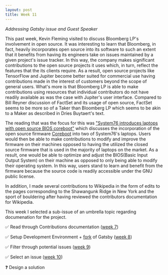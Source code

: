 ```yaml
---
layout: post
title: Week 11
---
```



*Addressing Gatsby issue and Guest Speaker*

<!--
    Write about the visit by Kevin Fleming. What did you learn? Contrast what he had to say about Bloomberg LP's involvement with what Bill Reyner described about FactSet's involvement.
    Continue to chronicle your progress on the issue(s) you ar eworking on.
 -->

This past week, Kevin Fleming visited to discuss Bloomberg LP's involvement in open source. It was interesting to learn that Bloomberg, in fact, heavily incorporates open source into its software to such an extent that it benefits from having its engineers take on issues maintained by a given project's issue tracker. In this way, the company makes significant contributions to the open source projects it uses which, in turn, reflect the features that the its clients require. As a result, open source projects like TensorFlow and Jupiter become better suited for commercial use having contributions made in the interest of customers beyond the scope of general users. What's more is that Bloomberg LP is able to make contributions using resources that individual contributors do not have readily available as was the case with Jupiter's user interface. Compared to Bill Reyner discussion of FactSet and its usage of open source, FactSet seems to be more so of a Taker than Bloomberg LP which seems to be akin to a Maker as described in Dries Buytaert's text.  

The reading that was the focus for this was ["System76 introduces laptops with open source BIOS coreboot"][6] which discusses the incorporation of the open source firmware [Coreboot][6] into two of System76's laptops. Users would then be able to make contributions to modify and improve the firmware on their machines opposed to having the utilized the closed source firmware that is used in the majority of laptops on the market. As a result, one would be able to optimize and adjust the BIOS(Basic Input Output System) on their machine as opposed to only being able to modify their operating system. In this way, users stand to learn and benefit from the firmware because the source code is readily accessible under the GNU public license.

In addition, I made several contributions to Wikipedia in the form of edits to the pages corresponding to the Shawangunk Ridge in New York and the sport of bouldering after having reviewed the contributors documentation for Wikipedia.

This week I selected a sub-issue of an umbrella topic regarding documenation for the project.

✅ Read through Contributions documentation ([week 7][1])

✅ Setup Development Environment + [fork][2] of Gatsby ([week 8][3])

✅ Filter through potential issues ([week 9][4])

✅ Select an issue ([week 10][5])

❓ Design a solution

[1]: https://hunter-college-ossd-fall-2019.github.io/sjku1-weekly/week07/
[2]: https://github.com/sjku1/gatsby
[3]: https://hunter-college-ossd-fall-2019.github.io/sjku1-weekly/week08/
[4]: https://hunter-college-ossd-fall-2019.github.io/sjku1-weekly/week09/
[5]: https://hunter-college-ossd-fall-2019.github.io/sjku1-weekly/week10/
[6]: https://www.coreboot.org/
[11]:https://opensource.com/article/19/11/coreboot-system76-laptops?utm_campaign=intrel
